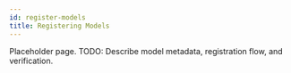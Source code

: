 ```yaml
---
id: register-models
title: Registering Models
---
```


Placeholder page. TODO: Describe model metadata, registration flow, and verification.

